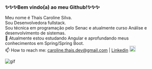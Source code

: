 <h3>✨✨✨Bem vindo(a) ao meu Github!✨✨✨</h3>

Meu nome é Thaís Caroline Silva.<br>
Sou Desenvolvedora fullstack.<br>
Sou técnica em programação pelo Senac e atualmente curso Análise e desenvolvimento de sistemas.<br>
🌱 Atualmente estou estudando Angular e aprofundando meus conhecimentos em Spring/Spring Boot.<br>
📫 How to reach me: caroline.thais.dev@gmail.com | <a href="https://www.linkedin.com/in/thais-caroline-silva/" rel="nofollow">Linkedin</a> <img src="https://cdn-icons-png.flaticon.com/512/1400/1400486.png" height="20em" target="_blank">
&nbsp;&nbsp;
<!--<a href="mailto:caroline.thais.dev@gmail.com"><img src="https://cdn-icons.flaticon.com/png/512/5942/premium/5942471.png?token=exp=1651877834~hmac=125bb0f8997c5feb4bb50c11180dee80" height="45em" target="_blank"></a>-->

![gif](https://user-images.githubusercontent.com/76595905/196978295-39fc6df6-f8a6-404b-9a57-2a97e048bb6f.gif)


<!--<div display="inline">
<img src="https://img.icons8.com/?size=512&id=46630&format=png" height="60em">
<img src="https://cdn-icons-png.flaticon.com/512/3670/3670396.png" height="50em">
<img src="https://cdn-icons-png.flaticon.com/512/919/919825.png" height="50em">
<img src="https://cdn-icons-png.flaticon.com/512/919/919828.png" height="50em">
<img src="https://cdn-icons-png.flaticon.com/512/524/524545.png" height="50em">
<img src="https://cdn-icons-png.flaticon.com/512/524/524554.png" height="50em">
<img src="https://cdn-icons-png.flaticon.com/512/919/919836.png" height="50em">
<img src="https://cdn-icons-png.flaticon.com/512/603/603197.png" height="50em">
<img src="https://cdn-icons-png.flaticon.com/512/919/919851.png" height="50em">
</div>

<!--Here are some ideas to get you started:

- 🔭 I’m currently working on ...
- 🌱 I’m currently learning ...
- 👯 I’m looking to collaborate on ...
- 🤔 I’m looking for help with ...
- 💬 Ask me about ...
- 📫 How to reach me: ...
- 😄 
- ⚡ Fun fact: ...
-->
